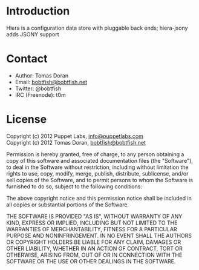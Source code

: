 Introduction
============

Hiera is a configuration data store with pluggable back ends; hiera-jsony adds JSONY support

Contact
=======

* Author: Tomas Doran
* Email: bobtfish@bobtfish.net
* Twitter: @bobtfish
* IRC (Freenode): t0m

License
=======

Copyright (c) 2012 Puppet Labs, info@puppetlabs.com  
Copyright (c) 2012 Tomas Doran, bobtfish@bobtfish.net 

Permission is hereby granted, free of charge, to any person obtaining
a copy of this software and associated documentation files (the
"Software"), to deal in the Software without restriction, including
without limitation the rights to use, copy, modify, merge, publish,
distribute, sublicense, and/or sell copies of the Software, and to
permit persons to whom the Software is furnished to do so, subject to
the following conditions:

The above copyright notice and this permission notice shall be
included in all copies or substantial portions of the Software.

THE SOFTWARE IS PROVIDED "AS IS", WITHOUT WARRANTY OF ANY KIND,
EXPRESS OR IMPLIED, INCLUDING BUT NOT LIMITED TO THE WARRANTIES OF
MERCHANTABILITY, FITNESS FOR A PARTICULAR PURPOSE AND
NONINFRINGEMENT. IN NO EVENT SHALL THE AUTHORS OR COPYRIGHT HOLDERS BE
LIABLE FOR ANY CLAIM, DAMAGES OR OTHER LIABILITY, WHETHER IN AN ACTION
OF CONTRACT, TORT OR OTHERWISE, ARISING FROM, OUT OF OR IN CONNECTION
WITH THE SOFTWARE OR THE USE OR OTHER DEALINGS IN THE SOFTWARE.
